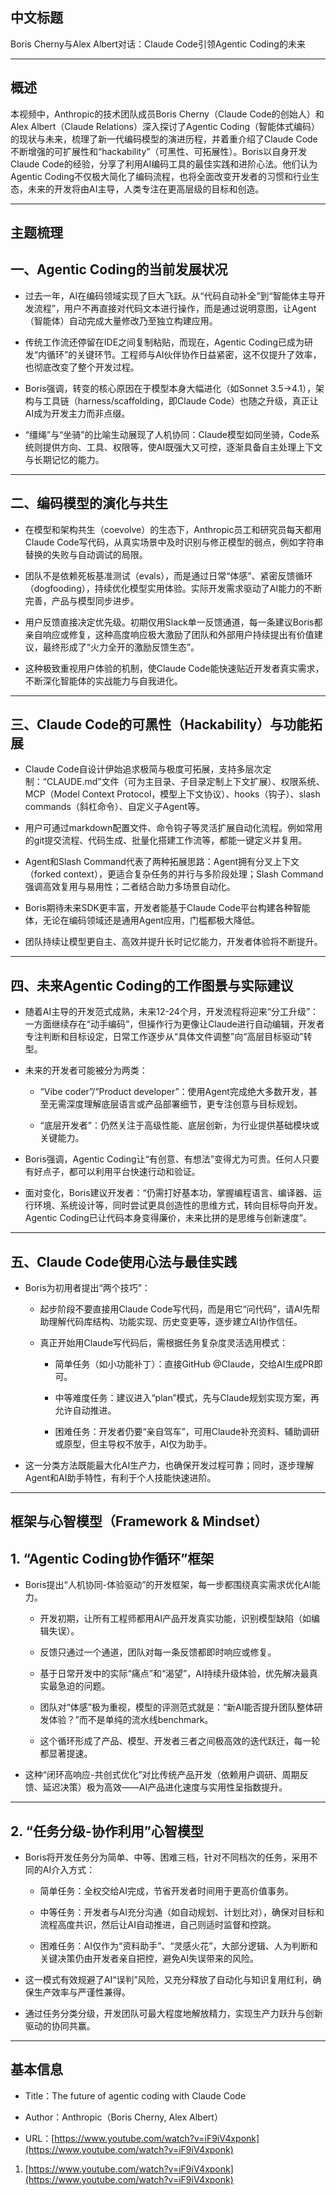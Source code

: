 ## 中文标题

Boris Cherny与Alex Albert对话：Claude Code引领Agentic Coding的未来

---

## 概述

本视频中，Anthropic的技术团队成员Boris Cherny（Claude Code的创始人）和Alex Albert（Claude Relations）深入探讨了Agentic Coding（智能体式编码）的现状与未来，梳理了新一代编码模型的演进历程，并着重介绍了Claude Code不断增强的可扩展性和“hackability”（可黑性、可拓展性）。Boris以自身开发Claude Code的经验，分享了利用AI编码工具的最佳实践和进阶心法。他们认为Agentic Coding不仅极大简化了编码流程，也将全面改变开发者的习惯和行业生态，未来的开发将由AI主导，人类专注在更高层级的目标和创造。

---

## 主题梳理

## 一、Agentic Coding的当前发展状况

- 过去一年，AI在编码领域实现了巨大飞跃。从“代码自动补全”到“智能体主导开发流程”，用户不再直接对代码文本进行操作，而是通过说明意图，让Agent（智能体）自动完成大量修改乃至独立构建应用。
    
- 传统工作流还停留在IDE之间复制粘贴，而现在，Agentic Coding已成为研发“内循环”的关键环节。工程师与AI伙伴协作日益紧密，这不仅提升了效率，也彻底改变了整个开发过程。
    
- Boris强调，转变的核心原因在于模型本身大幅进化（如Sonnet 3.5→4.1），架构与工具链（harness/scaffolding，即Claude Code）也随之升级，真正让AI成为开发主力而非点缀。
    
- “缰绳”与“坐骑”的比喻生动展现了人机协同：Claude模型如同坐骑，Code系统则提供方向、工具、权限等，使AI既强大又可控，逐渐具备自主处理上下文与长期记忆的能力。
    

---

## 二、编码模型的演化与共生

- 在模型和架构共生（coevolve）的生态下，Anthropic员工和研究员每天都用Claude Code写代码，从真实场景中及时识别与修正模型的弱点，例如字符串替换的失败与自动调试的局限。
    
- 团队不是依赖死板基准测试（evals），而是通过日常“体感”、紧密反馈循环（dogfooding），持续优化模型实用体验。实际开发需求驱动了AI能力的不断完善，产品与模型同步进步。
    
- 用户反馈直接决定优先级。初期仅用Slack单一反馈通道，每一条建议Boris都亲自响应或修复，这种高度响应极大激励了团队和外部用户持续提出有价值建议，最终形成了“火力全开的激励反馈生态”。
    
- 这种极致重视用户体验的机制，使Claude Code能快速贴近开发者真实需求，不断深化智能体的实战能力与自我进化。
    

---

## 三、Claude Code的可黑性（Hackability）与功能拓展

- Claude Code自设计伊始追求极简与极度可拓展，支持多层次定制：“CLAUDE.md”文件（可为主目录、子目录定制上下文扩展）、权限系统、MCP（Model Context Protocol，模型上下文协议）、hooks（钩子）、slash commands（斜杠命令）、自定义子Agent等。
    
- 用户可通过markdown配置文件、命令钩子等灵活扩展自动化流程。例如常用的git提交流程、代码生成、批量化搭建工作流等，都能一键定义并复用。
    
- Agent和Slash Command代表了两种拓展思路：Agent拥有分叉上下文（forked context），更适合复杂任务的并行与多阶段处理；Slash Command强调高效复用与易用性；二者结合助力多场景自动化。
    
- Boris期待未来SDK更丰富，开发者能基于Claude Code平台构建各种智能体，无论在编码领域还是通用Agent应用，门槛都极大降低。
    
- 团队持续让模型更自主、高效并提升长时记忆能力，开发者体验将不断提升。
    

---

## 四、未来Agentic Coding的工作图景与实际建议

- 随着AI主导的开发范式成熟，未来12-24个月，开发流程将迎来“分工升级”：一方面继续存在“动手编码”，但操作行为更像让Claude进行自动编辑，开发者专注判断和目标设定，日常工作逐步从“具体文件调整”向“高层目标驱动”转型。
    
- 未来的开发者可能被分为两类：
    
    - “Vibe coder”/“Product developer”：使用Agent完成绝大多数开发，甚至无需深度理解底层语言或产品部署细节，更专注创意与目标规划。
        
    - “底层开发者”：仍然关注于高级性能、底层创新，为行业提供基础模块或关键能力。
        
- Boris强调，Agentic Coding让“有创意、有想法”变得尤为可贵。任何人只要有好点子，都可以利用平台快速行动和验证。
    
- 面对变化，Boris建议开发者：“仍需打好基本功，掌握编程语言、编译器、运行环境、系统设计等，同时尝试更具创造性的思维方式，转向目标导向开发。Agentic Coding已让代码本身变得廉价，未来比拼的是思维与创新速度”。
    

---

## 五、Claude Code使用心法与最佳实践

- Boris为初用者提出“两个技巧”：
    
    - 起步阶段不要直接用Claude Code写代码，而是用它“问代码”，请AI先帮助理解代码库结构、功能实现、历史变更等，逐步建立AI协作信任。
        
    - 真正开始用Claude写代码后，需根据任务复杂度灵活选用模式：
        
        - 简单任务（如小功能补丁）：直接GitHub @Claude，交给AI生成PR即可。
            
        - 中等难度任务：建议进入“plan”模式，先与Claude规划实现方案，再允许自动推进。
            
        - 困难任务：开发者仍要“亲自驾车”，可用Claude补充资料、辅助调研或原型，但主导权不放手，AI仅为助手。
            
- 这一分类方法既能最大化AI生产力，也确保开发过程可靠；同时，逐步理解Agent和AI助手特性，有利于个人技能快速进阶。
    

---

## 框架与心智模型（Framework & Mindset）

## 1. “Agentic Coding协作循环”框架

- Boris提出“人机协同-体验驱动”的开发框架，每一步都围绕真实需求优化AI能力。
    
    - 开发初期，让所有工程师都用AI产品开发真实功能，识别模型缺陷（如编辑失误）。
        
    - 反馈只通过一个通道，团队对每一条反馈都即时响应或修复。
        
    - 基于日常开发中的实际“痛点”和“渴望”，AI持续升级体验，优先解决最真实最急迫的问题。
        
    - 团队对“体感”极为重视，模型的评测范式就是：“新AI能否提升团队整体研发体验？”而不是单纯的流水线benchmark。
        
    - 这个循环形成了产品、模型、开发者三者之间极高效的迭代跃迁，每一轮都显著提速。
        
- 这种“闭环高响应-共创式优化”对比传统产品开发（依赖用户调研、周期反馈、延迟决策）极为高效——AI产品进化速度与实用性呈指数提升。
    

---

## 2. “任务分级-协作利用”心智模型

- Boris将开发任务分为简单、中等、困难三档，针对不同档次的任务，采用不同的AI介入方式：
    
    - 简单任务：全权交给AI完成，节省开发者时间用于更高价值事务。
        
    - 中等任务：开发者与AI充分沟通（如自动规划、计划比对），确保对目标和流程高度共识，然后让AI自动推进，自己则适时监督和控跳。
        
    - 困难任务：AI仅作为“资料助手”、“灵感火花”，大部分逻辑、人为判断和关键决策仍由开发者亲自把控，避免AI失误带来的风险。
        
- 这一模式有效规避了AI“误判”风险，又充分释放了自动化与知识复用红利，确保生产效率与严谨性兼得。
    
- 通过任务分类分级，开发团队可最大程度地解放精力，实现生产力跃升与创新驱动的协同共赢。
    

---

## 基本信息

- Title：The future of agentic coding with Claude Code
    
- Author：Anthropic（Boris Cherny, Alex Albert）
    
- URL：[https://www.youtube.com/watch?v=iF9iV4xponk](https://www.youtube.com/watch?v=iF9iV4xponk)
    

1. [https://www.youtube.com/watch?v=iF9iV4xponk](https://www.youtube.com/watch?v=iF9iV4xponk)